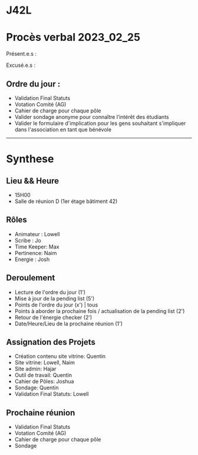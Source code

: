 # J42L

# Procès verbal 2023_02_25


Présent.e.s :


Excusé.e.s : 


## Ordre du jour :

- Validation Final Statuts
- Votation Comité (AG)
- Cahier de charge pour chaque pôle
- Valider sondage anonyme pour connaître l’intérêt des étudiants
- Valider le formulaire d'implication pour les gens souhaitant s'impliquer dans l'association en tant que bénévole


---

# Synthese

## Lieu && Heure
- 15H00
- Salle de réunion D (1er étage bâtiment 42)

## Rôles
- Animateur : Lowell
- Scribe : Jo
- Time Keeper: Max
- Pertinence: Naim
- Energie : Josh

## Deroulement
- Lecture de l'ordre du jour (1')
- Mise à jour de la pending list (5')
- Points de l'ordre du jour (x') | tous
- Points à aborder la prochaine fois / actualisation de la pending list (2')
- Retour de l'énergie checker (2')
- Date/Heure/Lieu de la prochaine réunion (1')

## Assignation des Projets

- Création contenu site vitrine: Quentin
- Site vitrine: Lowell, Naim
- Site admin: Hajar
- Outil de travail: Quentin
- Cahier de Pôles: Joshua
- Sondage: Quentin
- Validation Final Statuts: Lowell

## Prochaine réunion
- Validation Final Statuts
- Votation Comité (AG)
- Cahier de charge pour chaque pôle
- Sondage







